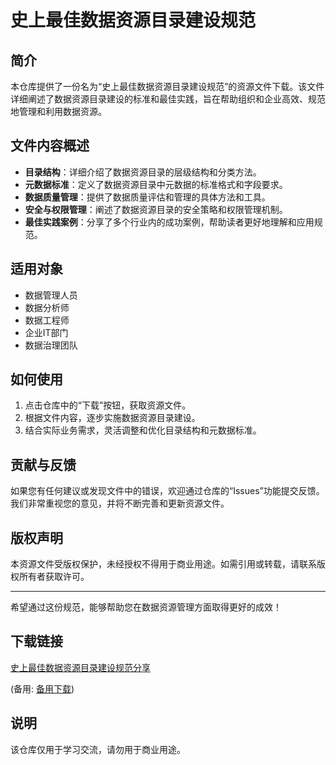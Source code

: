 # 史上最佳数据资源目录建设规范

## 简介

本仓库提供了一份名为“史上最佳数据资源目录建设规范”的资源文件下载。该文件详细阐述了数据资源目录建设的标准和最佳实践，旨在帮助组织和企业高效、规范地管理和利用数据资源。

## 文件内容概述

- **目录结构**：详细介绍了数据资源目录的层级结构和分类方法。
- **元数据标准**：定义了数据资源目录中元数据的标准格式和字段要求。
- **数据质量管理**：提供了数据质量评估和管理的具体方法和工具。
- **安全与权限管理**：阐述了数据资源目录的安全策略和权限管理机制。
- **最佳实践案例**：分享了多个行业内的成功案例，帮助读者更好地理解和应用规范。

## 适用对象

- 数据管理人员
- 数据分析师
- 数据工程师
- 企业IT部门
- 数据治理团队

## 如何使用

1. 点击仓库中的“下载”按钮，获取资源文件。
2. 根据文件内容，逐步实施数据资源目录建设。
3. 结合实际业务需求，灵活调整和优化目录结构和元数据标准。

## 贡献与反馈

如果您有任何建议或发现文件中的错误，欢迎通过仓库的“Issues”功能提交反馈。我们非常重视您的意见，并将不断完善和更新资源文件。

## 版权声明

本资源文件受版权保护，未经授权不得用于商业用途。如需引用或转载，请联系版权所有者获取许可。

---

希望通过这份规范，能够帮助您在数据资源管理方面取得更好的成效！

## 下载链接
[史上最佳数据资源目录建设规范分享](https://pan.quark.cn/s/75f7ea9f7a60) 

(备用: [备用下载](https://pan.baidu.com/s/14Krb1gLLAIW2vvBMavR84A?pwd=1234))

## 说明

该仓库仅用于学习交流，请勿用于商业用途。
